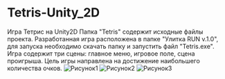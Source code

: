# Tetris-Unity_2D
Игра Тетрис на Unity2D 
Папка "Tetris" содержит исходные файлы проекта.
Разработанная игра расположена в папке "Улитка RUN v.1.0", для запуска необходимо скачать папку и запустить файл "Tetris.exe".
Игра содержит три сцены: главное меню, игровое поле, сцена проигрыша.
Цель игры направлена на достижение наибольшего количества очков. 
![Рисунок1](https://github.com/VaganovaIP/Tetris-Unity_2D/assets/99827946/0174d43a-2d6f-4df9-8995-51e9c560bf73)
![Рисунок2](https://github.com/VaganovaIP/Tetris-Unity_2D/assets/99827946/aa3d0fba-d4d1-453b-9744-d55155f5e1aa)
![Рисунок3](https://github.com/VaganovaIP/Tetris-Unity_2D/assets/99827946/92ecd4ab-018b-487c-a44e-f117f5eddbc0)
